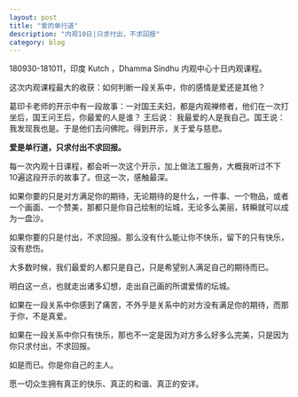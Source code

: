 ```yaml
---
layout: post
title: "爱的单行道"
description: "内观10日|只求付出，不求回报"
category: blog
---
```




180930-181011，印度 Kutch ，Dhamma Sindhu 内观中心十日内观课程。

这次内观课程最大的收获：如何判断一段关系中，你的感情是爱还是其他？

葛印卡老师的开示中有一段故事：一对国王夫妇，都是内观禅修者，他们在一次打坐后，国王问王后，你最爱的人是谁？ 王后说： 我最爱的人是我自己。国王说：我发现我也是。于是他们去问佛陀。得到开示，关于爱与慈悲。


**爱是单行道，只求付出不求回报。**

每一次内观十日课程，都会听一次这个开示，加上做法工服务，大概我听过不下10遍这段开示的故事了。但这一次，感触最深。

如果你要的只是对方满足你的期待，无论期待的是什么，一件事、一个物品，或者一个画面、一个赞美，那都只是你自己绘制的坛城，无论多么美丽，转瞬就可以成为一盘沙。

如果你要的只是付出，不求回报。那么没有什么能让你不快乐，留下的只有快乐，没有悲伤。

大多数时候，我们最爱的人都只是自己，只是希望别人满足自己的期待而已。

明白这一点，也就走出诸多幻想，走出自己画的所谓爱情的坛城。

如果在一段关系中你感到了痛苦，不外乎是关系中的对方没有满足你的期待，而那于你，不是真爱。

如果在一段关系中你只有快乐，那也不一定是因为对方多么好多么完美，只是因为你只求付出，不求回报。

如是而已。你是你自己的主人。


愿一切众生拥有真正的快乐、真正的和谐、真正的安详。

